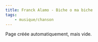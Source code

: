 ```yaml
---
title: Franck Alamo - Biche o ma biche
tags:
    - musique/chanson
---
```


Page créée automatiquement, mais vide.
